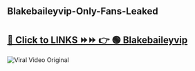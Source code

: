 
 ## Blakebaileyvip-Only-Fans-Leaked

# <h2><a href="https://clipsfans.com/Blakebaileyvip&ref=git">🔗 Click to LINKS ⏩⏩ 👉 🟢 Blakebaileyvip </a></h2>

<a href="https://clipsfans.com/Blakebaileyvip&ref=git" rel="nofollow" data-target="animated-image.originalLink"><img src="https://i.ibb.co.com/xMMVF88/686577567.gif" alt="Viral Video Original" style="max-width: 100%; display: inline-block;" data-target="animated-image.originalImage"></a>
